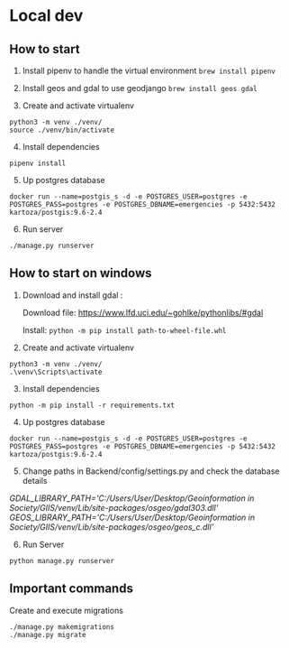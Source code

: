 
# Local dev

## How to start

1. Install pipenv to handle the virtual environment
```brew install pipenv```

2. Install geos and gdal to use geodjango
```brew install geos gdal```

3. Create and activate virtualenv
```commandline
python3 -m venv ./venv/
source ./venv/bin/activate
```

4. Install dependencies
```commandline
pipenv install
```

5. Up postgres database
```commandline
docker run --name=postgis_s -d -e POSTGRES_USER=postgres -e POSTGRES_PASS=postgres -e POSTGRES_DBNAME=emergencies -p 5432:5432 kartoza/postgis:9.6-2.4
```

6. Run server
```djangourlpath
./manage.py runserver
```

## How to start on windows

1. Download and install gdal : 

   Download file:  https://www.lfd.uci.edu/~gohlke/pythonlibs/#gdal
   
   Install: ```python -m pip install path-to-wheel-file.whl```
   
   
2. Create and activate virtualenv
```commandline
python3 -m venv ./venv/
.\venv\Scripts\activate
```

3. Install dependencies
```commandline
python -m pip install -r requirements.txt
```

4. Up postgres database
```commandline
docker run --name=postgis_s -d -e POSTGRES_USER=postgres -e POSTGRES_PASS=postgres -e POSTGRES_DBNAME=emergencies -p 5432:5432 kartoza/postgis:9.6-2.4
```

5. Change paths in Backend/config/settings.py and check the database details

*GDAL_LIBRARY_PATH='C:/Users/User/Desktop/Geoinformation in Society/GIIS/venv/Lib/site-packages/osgeo/gdal303.dll'*
*GEOS_LIBRARY_PATH='C:/Users/User/Desktop/Geoinformation in Society/GIIS/venv/Lib/site-packages/osgeo/geos_c.dll'*

6. Run Server
```djangourlpath
python manage.py runserver
```

## Important commands

Create and execute migrations
```djangourlpath
./manage.py makemigrations
./manage.py migrate
```
